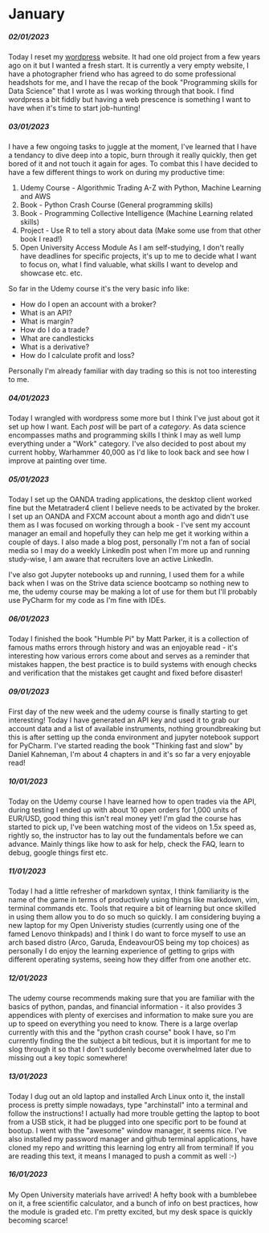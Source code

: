 # January
##### 02/01/2023
Today I reset my [wordpress](johnsonellis.xyz) website. It had one old project from a few years ago on it but I wanted a fresh start.
It is currently a very empty website, I have a photographer friend who has agreed to do some professional headshots for me, and I have the recap of the book "Programming skills for Data Science" that I wrote as I was working through that book.
I find wordpress a bit fiddly but having a web prescence is something I want to have when it's time to start job-hunting!

##### 03/01/2023

I have a few ongoing tasks to juggle at the moment, I've learned that I have a tendancy to dive deep into a topic, burn through it really quickly, then get bored of it and not touch it again for ages. To combat this I have decided to have a few different things to work on during my productive time:
1) Udemy Course - Algorithmic Trading A-Z with Python, Machine Learning and AWS
2) Book - Python Crash Course (General programming skills)
3) Book - Programming Collective Intelligence (Machine Learning related skills)
4) Project - Use R to tell a story about data (Make some use from that other book I read!)
5) Open University Access Module
As I am self-studying, I don't really have deadlines for specific projects, it's up to me to decide what I want to focus on, what I find valuable, what skills I want to develop and showcase etc. etc.

So far in the Udemy course it's the very basic info like:
- How do I open an account with a broker?
- What is an API?
- What is margin?
- How do I do a trade?
- What are candlesticks
- What is a derivative?
- How do I calculate profit and loss?

Personally I'm already familiar with day trading so this is not too interesting to me.

##### 04/01/2023
Today I wrangled with wordpress some more but I think I've just about got it set up how I want.
Each _post_ will be part of a _category_. As data science encompasses maths and programming skills I think I may as well lump everything under a "Work" category.
I've also decided to post about my current hobby, Warhammer 40,000 as I'd like to look back and see how I improve at painting over time.

##### 05/01/2023
Today I set up the OANDA trading applications, the desktop client worked fine but the Metatrader4 client I believe needs to be activated by the broker. I set up an OANDA and FXCM account about a month ago and didn't use them as I was focused on working through a book - I've sent my account manager an email and hopefully they can help me get it working within a couple of days.
I also made a blog post, personally I'm not a fan of social media so I may do a weekly LinkedIn post when I'm more up and running study-wise, I am aware that recruiters love an active LinkedIn.

I've also got Jupyter notebooks up and running, I used them for a while back when I was on the Strive data science bootcamp so nothing new to me, the udemy course may be making a lot of use for them but I'll probably use PyCharm for my code as I'm fine with IDEs.

##### 06/01/2023
Today I finished the book "Humble Pi" by Matt Parker, it is a collection of famous maths errors through history and was an enjoyable read - it's interesting how various errors come about and serves as a reminder that mistakes happen, the best practice is to build systems with enough checks and verification that the mistakes get caught and fixed before disaster!

##### 09/01/2023
First day of the new week and the udemy course is finally starting to get interesting!
Today I have generated an API key and used it to grab our account data and a list of available instruments, nothing groundbreaking but this is after setting up the conda environment and jupyter notebook support for PyCharm.
I've started reading the book "Thinking fast and slow" by Daniel Kahneman, I'm about 4 chapters in and it's so far a very enjoyable read!

##### 10/01/2023
Today on the Udemy course I have learned how to open trades via the API, during testing I ended up with about 10 open orders for 1,000 units of EUR/USD, good thing this isn't real money yet! I'm glad the course has started to pick up, I've been watching most of the videos on 1.5x speed as, rightly so, the instructor has to lay out the fundamentals before we can advance. Mainly things like how to ask for help, check the FAQ, learn to debug, google things first etc.

##### 11/01/2023
Today I had a little refresher of markdown syntax, I think familiarity is the name of the game in terms of productively using things like markdown, vim, terminal commands etc. Tools that require a bit of learning but once skilled in using them allow you to do so much so quickly. I am considering buying a new laptop for my Open Univeristy studies (currently using one of the famed Lenovo thinkpads) and I think I do want to force myself to use an arch based distro (Arco, Garuda, EndeavourOS being my top choices) as personally I do enjoy the learning experience of getting to grips with different operating systems, seeing how they differ from one another etc. 

##### 12/01/2023
The udemy course recommends making sure that you are familiar with the basics of python, pandas, and financial information - it also provides 3 appendices with plenty of exercises and information to make sure you are up to speed on everything you need to know. There is a large overlap currently with this and the "python crash course" book I have, so I'm currently finding the the subject a bit tedious, but it is important for me to slog through it so that I don't suddenly become overwhelmed later due to missing out a key topic somewhere!

##### 13/01/2023
Today I dug out an old laptop and installed Arch Linux onto it, the install process is pretty simple nowadays, type "archinstall" into a terminal and follow the instructions! I actually had more trouble getting the laptop to boot from a USB stick, it had be plugged into one specific port to be found at bootup.
I went with the "awesome" window manager, it seems nice. I've also installed my password manager and github terminal applications, have cloned my repo and writting this learning log entry all from terminal! If you are reading this text, it means I managed to push a commit as well :-)

##### 16/01/2023
My Open University materials have arrived! A hefty book with a bumblebee on it, a free scientific calculator, and a bunch of info on best practices, how the module is graded etc.
I'm pretty excited, but my desk space is quickly becoming scarce!











